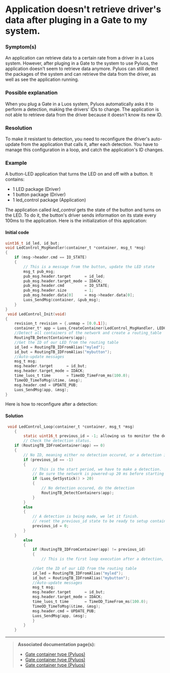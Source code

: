 # Application doesn't retrieve driver's data after pluging in a Gate to my system.

### Symptom(s) 

An application can retrieve data to a certain rate from a driver in a Luos system. However, after pluging in a Gate to the system to use Pyluos, the application doesn't seem to retrieve data anymore. 
Pyluos can still detect the packages of the system and can retrieve the data from the driver, as well as see the application running.

### Possible explanation

When you plug a Gate in a Luos system, Pyluos automatically asks it to perform a detection, making the drivers' IDs to change. The application is not able to retrieve data from the driver because it doesn't know its new ID. 

### Resolution

To make it resistant to detection, you need to reconfigure the driver's auto-update from the application that calls it, after each detection. You have to manage this configuration in a loop, and catch the application's ID changes.

### Example

A button-LED application that turns the LED on and off with a button. It contains: 

 - 1 LED package (Driver) 
 - 1 button package (Driver)
 - 1 led_control package (Application) 

The application called *led_control* gets the state of the button and turns on the LED. To do it, the button's driver sends information on its state every 100ms to the application. Here is the initialization of this application:

#### Initial code

```C
uint16_t id_led, id_but;
void LedControl_MsgHandler(container_t *container, msg_t *msg)
{
    if (msg->header.cmd == IO_STATE)
    {
        // This is a message from the button, update the LED state
        msg_t pub_msg;
        pub_msg.header.target      = id_led;
        pub_msg.header.target_mode = IDACK;
        pub_msg.header.cmd         = IO_STATE;
        pub_msg.header.size        = 1;
        pub_msg.header.data[0]     = msg->header.data[0];
        Luos_SendMsg(container, &pub_msg);
    }
}
 void LedControl_Init(void)
{
    revision_t revision = {.unmap = [0.0.1]};
    container_t* app = Luos_CreateContainer(LedControl_MsgHandler, LEDCONTROL_APP, "App_LedControl", revision);
    //Detect all containers of the network and create a routing_table
    RoutingTB_DetectContainers(app);
    //Get the ID of our LED from the routing table
    id_led = RoutingTB_IDFromAlias("myled");
    id_but = RoutingTB_IDFromAlias("mybutton");
    //Auto-update messages
    msg_t msg;
    msg.header.target      = id_but;
    msg.header.target_mode = IDACK;
    time_luos_t time       = TimeOD_TimeFrom_ms(100.0);
    TimeOD_TimeToMsg(&time, &msg);
    msg.header.cmd = UPDATE_PUB;
    Luos_SendMsg(app, &msg);
}
```

Here is how to reconfigure after a detection:

#### Solution


```C
 void LedControl_Loop(container_t *container, msg_t *msg)
    {
        static uint16_t previous_id = -1; allowing us to monitor the detection state
        // Check the detection status.
    if (RoutingTB_IDFromContainer(app) == 0)
    {
        // No ID, meaning either no detection occured, or a detection is occuring right now.
        if (previous_id == -1)
        {
            // This is the start period, we have to make a detection.
            // Be sure the network is powered-up 20 ms before starting a detection
            if (Luos_GetSystick() > 20)
            {
                // No detection occured, do the detection
                RoutingTB_DetectContainers(app);
            }
        }
        else
        {
            // A detection is being made, we let it finish.
            // reset the previous_id state to be ready to setup container at the end of detection:
            previous_id = 0;
        }
    }
        else
        {
            if (RoutingTB_IDFromContainer(app) != previous_id)
            {
                // This is the first loop execution after a detection, here goes the initial configuration:
                    
            //Get the ID of our LED from the routing table
            id_led = RoutingTB_IDFromAlias("myled");
            id_but = RoutingTB_IDFromAlias("mybutton");
            //Auto-update messages
            msg_t msg;
            msg.header.target      = id_but;
            msg.header.target_mode = IDACK;
            time_luos_t time       = TimeOD_TimeFrom_ms(100.0);
            TimeOD_TimeToMsg(&time, &msg);
            msg.header.cmd = UPDATE_PUB;
            Luos_SendMsg(app, &msg);
            }
        }
    }

```

<hr>

> **Associated documentation page(s):** 
> - [Gate container type (Pyluos)](https://google.com)
> - [Gate container type (Pyluos)](https://google.com)
> - [Gate container type (Pyluos)](https://google.com)
